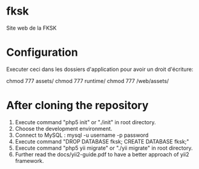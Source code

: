 fksk
====

Site web de la FKSK

Configuration
=============

Executer ceci dans les dossiers d'application pour avoir un droit d'écriture:

chmod 777 assets/
chmod 777 runtime/
chmod 777 /web/assets/

After cloning the repository
============================

1. Execute command "php5 init" or "./init" in root directory.
2. Choose the development environment.
3. Connect to MySQL : mysql -u username -p password
5. Execute command "DROP DATABASE fksk; CREATE DATABASE fksk;"
6. Execute command "php5 yii migrate" or "./yii migrate" in root directory.
7. Further read the docs/yii2-guide.pdf to have a better approach of yii2 framework.
